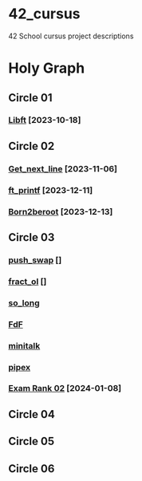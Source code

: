 # 42_cursus
42 School cursus project descriptions

# Holy Graph
## Circle 01

### [Libft](https://github.com/luismiguelcasadodiaz/libft) [2023-10-18]


## Circle 02
### [Get_next_line](https://github.com/luismiguelcasadodiaz/get_next_line) [2023-11-06]
### [ft_printf](https://github.com/luismiguelcasadodiaz/ft_printf) [2023-12-11]
### [Born2beroot](https://github.com/luismiguelcasadodiaz/Born2beRoot) [2023-12-13]

## Circle 03
### [push_swap](https://github.com/luismiguelcasadodiaz/push_swap) []
### [fract_ol](https://github.com/luismiguelcasadodiaz/fract-ol) []
### [so_long]()
### [FdF]()
### [minitalk]()
### [pipex]()
### [Exam Rank 02](https://github.com/luismiguelcasadodiaz/Exam_Rank_02) [2024-01-08]

## Circle 04

## Circle 05

## Circle 06

